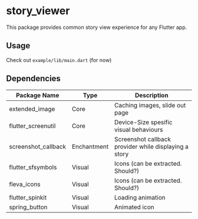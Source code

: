 # story_viewer

This package provides common story view experience for any Flutter app.

## Usage

Check out ```example/lib/main.dart``` (for now)

## Dependencies

| Package Name| Type | Description | 
| ----------- | ----------- | ----------- |
| extended_image| Core | Caching images, slide out page |
| flutter_screenutil | Core| Device-Size spesific visual behaviours|
| screenshot_callback | Enchantment| Screenshot callback provider while displaying a story|
| flutter_sfsymbols | Visual | Icons (can be extracted. Should?) |
| fleva_icons | Visual | Icons (can be extracted. Should?)|
| flutter_spinkit | Visual | Loading animation|
| spring_button | Visual | Animated icon|